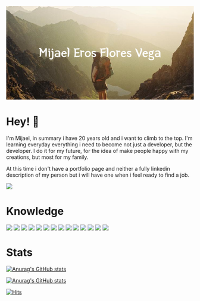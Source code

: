 <!-- ![](https://raw.githubusercontent.com/MijaelFV/MijaelFV/main/Mijael_Eros_Flores_Vega.png) -->
<p align="center">
  <img src="https://raw.githubusercontent.com/MijaelFV/MijaelFV/main/Mijael_Eros_Flores_Vega.png" alt="Mijael's banner"/>
</p>

# Hey! 👋
I'm Mijael, in summary i have 20 years old and i want to climb to the top. I'm learning everyday everything i need to become not just a developer, but the developer. I do it for my future, for the idea of make people happy with my creations, but most for my family.

At this time i don't have a portfolio page and neither a fully linkedin description of my person but i will have one when i feel ready to find a job.

<a href="https://www.linkedin.com/in/mijaelfv/"><img src="https://img.shields.io/badge/mijaelfv-informational?style=flat&logo=LinkedIn&logoColor=white&color=0A66C2" /></a>

# Knowledge
![](https://img.shields.io/badge/Solidity-informational?style=flat&logo=Solidity&logoColor=black&color=363636)
![](https://img.shields.io/badge/React-informational?style=flat&logo=React&logoColor=black&color=61DAFB)
![](https://img.shields.io/badge/Redux-informational?style=flat&logo=Redux&logoColor=black&color=764ABC)
![](https://img.shields.io/badge/JavaScript-informational?style=flat&logo=JavaScript&logoColor=black&color=F7DF1E)
![](https://img.shields.io/badge/Node.js-informational?style=flat&logo=Node.js&logoColor=black&color=339933)
![](https://img.shields.io/badge/MongoDB-informational?style=flat&logo=MongoDB&logoColor=black&color=47A248)
![](https://img.shields.io/badge/Express-informational?style=flat&logo=Express&logoColor=white&color=000000)
![](https://img.shields.io/badge/Photoshop-informational?style=flat&logo=AdobePhotoshop&logoColor=black&color=31A8FF)
![](https://img.shields.io/badge/Github-informational?style=flat&logo=GitHub&logoColor=white&color=181717)
![](https://img.shields.io/badge/Git-informational?style=flat&logo=Git&logoColor=black&color=F05032)
![](https://img.shields.io/badge/MaterialUI-informational?style=flat&logo=Material-UI&logoColor=black&color=0081CB)
![](https://img.shields.io/badge/Sass-informational?style=flat&logo=Sass&logoColor=black&color=CC6699)
![](https://img.shields.io/badge/Css3-informational?style=flat&logo=CSS3&logoColor=black&color=1572B6)
![](https://img.shields.io/badge/Html-informational?style=flat&logo=HTML5&logoColor=black&color=E34F26)


# Stats
[![Anurag's GitHub stats](https://github-readme-stats.vercel.app/api?username=mijaelfv&count_private=true&show_icons=true&include_all_commits=true&hide_title=true&theme=noctis_minimus)](https://github.com/anuraghazra/github-readme-stats)

[![Anurag's GitHub stats](https://github-readme-stats.vercel.app/api/wakatime?username=@mijaelfv&count_private=true&show_icons=true&theme=noctis_minimus)](https://github.com/anuraghazra/github-readme-stats)

[![Hits](https://hits.seeyoufarm.com/api/count/incr/badge.svg?url=https%3A%2F%2Fgithub.com%2FMijaelFV&count_bg=%2379C83D&title_bg=%23555555&icon=myspace.svg&icon_color=%2370FF00&title=Visitors&edge_flat=false)](https://hits.seeyoufarm.com)

<!---
MijaelFV/MijaelFV is a ✨ special ✨ repository because its `README.md` (this file) appears on your GitHub profile.
You can click the Preview link to take a look at your changes.
--->
